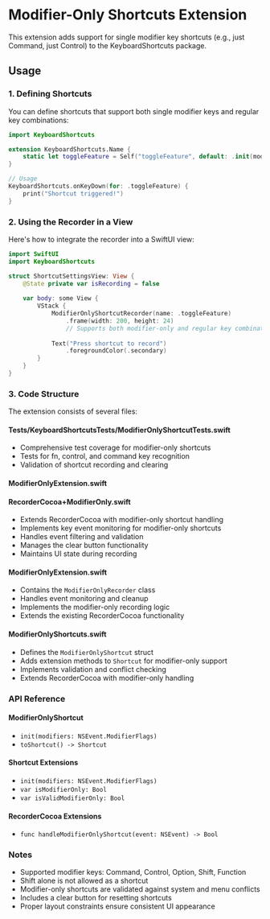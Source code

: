 # Modifier-Only Shortcuts Extension

This extension adds support for single modifier key shortcuts (e.g., just Command, just Control) to the KeyboardShortcuts package.

## Usage

### 1. Defining Shortcuts

You can define shortcuts that support both single modifier keys and regular key combinations:

```swift
import KeyboardShortcuts

extension KeyboardShortcuts.Name {
    static let toggleFeature = Self("toggleFeature", default: .init(modifiers: [.command]))
}

// Usage
KeyboardShortcuts.onKeyDown(for: .toggleFeature) {
    print("Shortcut triggered!")
}
```

### 2. Using the Recorder in a View

Here's how to integrate the recorder into a SwiftUI view:

```swift
import SwiftUI
import KeyboardShortcuts

struct ShortcutSettingsView: View {
    @State private var isRecording = false
    
    var body: some View {
        VStack {
            ModifierOnlyShortcutRecorder(name: .toggleFeature)
                .frame(width: 200, height: 24)
                // Supports both modifier-only and regular key combinations
            
            Text("Press shortcut to record")
                .foregroundColor(.secondary)
        }
    }
}
```

### 3. Code Structure

The extension consists of several files:

#### Tests/KeyboardShortcutsTests/ModifierOnlyShortcutTests.swift
- Comprehensive test coverage for modifier-only shortcuts
- Tests for fn, control, and command key recognition
- Validation of shortcut recording and clearing

#### ModifierOnlyExtension.swift

#### RecorderCocoa+ModifierOnly.swift
- Extends RecorderCocoa with modifier-only shortcut handling
- Implements key event monitoring for modifier-only shortcuts
- Handles event filtering and validation
- Manages the clear button functionality
- Maintains UI state during recording

#### ModifierOnlyExtension.swift
- Contains the `ModifierOnlyRecorder` class
- Handles event monitoring and cleanup
- Implements the modifier-only recording logic
- Extends the existing RecorderCocoa functionality

#### ModifierOnlyShortcuts.swift
- Defines the `ModifierOnlyShortcut` struct
- Adds extension methods to `Shortcut` for modifier-only support
- Implements validation and conflict checking
- Extends RecorderCocoa with modifier-only handling

### API Reference

#### ModifierOnlyShortcut
- `init(modifiers: NSEvent.ModifierFlags)`
- `toShortcut() -> Shortcut`

#### Shortcut Extensions
- `init(modifiers: NSEvent.ModifierFlags)`
- `var isModifierOnly: Bool`
- `var isValidModifierOnly: Bool`

#### RecorderCocoa Extensions
- `func handleModifierOnlyShortcut(event: NSEvent) -> Bool`

### Notes
- Supported modifier keys: Command, Control, Option, Shift, Function
- Shift alone is not allowed as a shortcut
- Modifier-only shortcuts are validated against system and menu conflicts
- Includes a clear button for resetting shortcuts
- Proper layout constraints ensure consistent UI appearance
